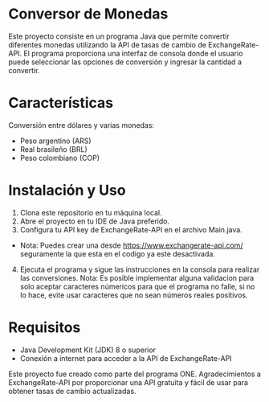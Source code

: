 # Conversor de Monedas
Este proyecto consiste en un programa Java que permite convertir diferentes monedas utilizando la API de tasas de cambio de ExchangeRate-API. El programa proporciona una interfaz de consola donde el usuario puede seleccionar las opciones de conversión y ingresar la cantidad a convertir.

# Características
Conversión entre dólares y varias monedas:
- Peso argentino (ARS)
- Real brasileño (BRL)
- Peso colombiano (COP)

# Instalación y Uso
1. Clona este repositorio en tu máquina local.
2. Abre el proyecto en tu IDE de Java preferido.
3. Configura tu API key de ExchangeRate-API en el archivo Main.java.
 - Nota: Puedes crear una desde https://www.exchangerate-api.com/ seguramente la que esta en el codigo ya este desactivada.
4. Ejecuta el programa y sigue las instrucciones en la consola para realizar las conversiones.
Nota: Es posible implementar alguna validacion para solo aceptar caracteres númericos para que el programa no falle, si no lo hace, evite usar caracteres que no sean números reales positivos.

# Requisitos
- Java Development Kit (JDK) 8 o superior
- Conexión a internet para acceder a la API de ExchangeRate-API


Este proyecto fue creado como parte del programa ONE. Agradecimientos a ExchangeRate-API por proporcionar una API gratuita y fácil de usar para obtener tasas de cambio actualizadas.
